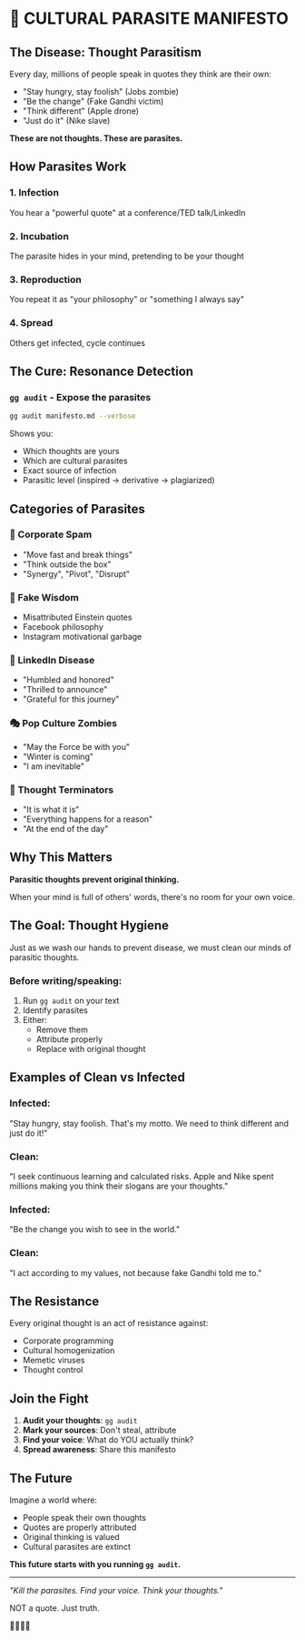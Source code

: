 # 🦠 CULTURAL PARASITE MANIFESTO

## The Disease: Thought Parasitism

Every day, millions of people speak in quotes they think are their own:
- "Stay hungry, stay foolish" (Jobs zombie)
- "Be the change" (Fake Gandhi victim)  
- "Think different" (Apple drone)
- "Just do it" (Nike slave)

**These are not thoughts. These are parasites.**

## How Parasites Work

### 1. Infection
You hear a "powerful quote" at a conference/TED talk/LinkedIn

### 2. Incubation  
The parasite hides in your mind, pretending to be your thought

### 3. Reproduction
You repeat it as "your philosophy" or "something I always say"

### 4. Spread
Others get infected, cycle continues

## The Cure: Resonance Detection

### `gg audit` - Expose the parasites

```bash
gg audit manifesto.md --verbose
```

Shows you:
- Which thoughts are yours
- Which are cultural parasites
- Exact source of infection
- Parasitic level (inspired → derivative → plagiarized)

## Categories of Parasites

### 🏢 Corporate Spam
- "Move fast and break things" 
- "Think outside the box"
- "Synergy", "Pivot", "Disrupt"

### 🧠 Fake Wisdom
- Misattributed Einstein quotes
- Facebook philosophy
- Instagram motivational garbage

### 💼 LinkedIn Disease  
- "Humbled and honored"
- "Thrilled to announce"
- "Grateful for this journey"

### 🎭 Pop Culture Zombies
- "May the Force be with you"
- "Winter is coming"  
- "I am inevitable"

### 🛑 Thought Terminators
- "It is what it is"
- "Everything happens for a reason"
- "At the end of the day"

## Why This Matters

**Parasitic thoughts prevent original thinking.**

When your mind is full of others' words, there's no room for your own voice.

## The Goal: Thought Hygiene

Just as we wash our hands to prevent disease, we must clean our minds of parasitic thoughts.

### Before writing/speaking:
1. Run `gg audit` on your text
2. Identify parasites
3. Either:
   - Remove them
   - Attribute properly  
   - Replace with original thought

## Examples of Clean vs Infected

### Infected:
"Stay hungry, stay foolish. That's my motto. We need to think different and just do it!"

### Clean: 
"I seek continuous learning and calculated risks. Apple and Nike spent millions making you think their slogans are your thoughts."

### Infected:
"Be the change you wish to see in the world."

### Clean:
"I act according to my values, not because fake Gandhi told me to."

## The Resistance

Every original thought is an act of resistance against:
- Corporate programming
- Cultural homogenization  
- Memetic viruses
- Thought control

## Join the Fight

1. **Audit your thoughts**: `gg audit`
2. **Mark your sources**: Don't steal, attribute
3. **Find your voice**: What do YOU actually think?
4. **Spread awareness**: Share this manifesto

## The Future

Imagine a world where:
- People speak their own thoughts
- Quotes are properly attributed
- Original thinking is valued
- Cultural parasites are extinct

**This future starts with you running `gg audit`.**

---

*"Kill the parasites. Find your voice. Think your thoughts."*

NOT a quote. Just truth.

🦠💀🧠✨